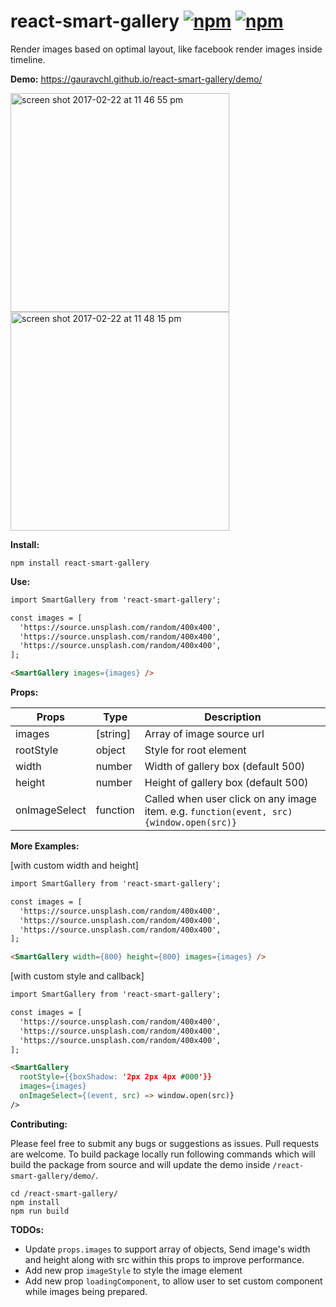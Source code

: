 # react-smart-gallery [![npm](https://img.shields.io/npm/v/react-smart-gallery.svg?maxAge=000)](https://www.npmjs.com/package/react-smart-gallery) [![npm](https://img.shields.io/npm/dm/react-smart-gallery.svg?maxAge=000)](https://www.npmjs.com/package/react-smart-gallery)

Render images based on optimal layout, like facebook render images inside timeline.

**Demo:**  https://gauravchl.github.io/react-smart-gallery/demo/

<img width="350" alt="screen shot 2017-02-22 at 11 46 55 pm" src="https://cloud.githubusercontent.com/assets/3471415/23225853/7c2aea42-f959-11e6-8281-e10069c17c1e.png">
<img width="350" alt="screen shot 2017-02-22 at 11 48 15 pm" src="https://cloud.githubusercontent.com/assets/3471415/23225854/7c30d9b6-f959-11e6-8ddd-58d61be49625.png">


**Install:**
```
npm install react-smart-gallery
```

**Use:**
```html
import SmartGallery from 'react-smart-gallery';

const images = [
  'https://source.unsplash.com/random/400x400',
  'https://source.unsplash.com/random/400x400',
  'https://source.unsplash.com/random/400x400',
];

<SmartGallery images={images} />
```
**Props:**

Props | Type | Description
------|------ | -------------
images    | [string] | Array of image source url
rootStyle | object | Style for root element
width     | number | Width of gallery box (default 500)
height    | number | Height of gallery box (default 500)
onImageSelect | function | Called when user click on any image item. e.g. `function(event, src) {window.open(src)}`



**More Examples:**

[with custom width and height]

```html
import SmartGallery from 'react-smart-gallery';

const images = [
  'https://source.unsplash.com/random/400x400',
  'https://source.unsplash.com/random/400x400',
  'https://source.unsplash.com/random/400x400',
];

<SmartGallery width={800} height={800} images={images} />

```

[with custom style and callback]

```html
import SmartGallery from 'react-smart-gallery';

const images = [
  'https://source.unsplash.com/random/400x400',
  'https://source.unsplash.com/random/400x400',
  'https://source.unsplash.com/random/400x400',
];

<SmartGallery
  rootStyle={{boxShadow: '2px 2px 4px #000'}}
  images={images}
  onImageSelect={(event, src) => window.open(src)}
/>

```

**Contributing:**

Please feel free to submit any bugs or suggestions as issues. Pull requests are welcome.
To build package locally run following commands which will build the package from source and will update the demo inside `/react-smart-gallery/demo/`.

  ```
  cd /react-smart-gallery/
  npm install
  npm run build
  ```



  **TODOs:**
  - Update `props.images` to support array of objects, Send image's width and height along with src within this props to improve performance.
  - Add new prop `imageStyle` to style the image element
  - Add new prop `loadingComponent`, to allow user to set custom component while images being prepared.
